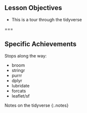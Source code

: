 ---
---

## Lesson Objectives

- This is a tour through the tidyverse

===

## Specific Achievements

Stops along the way:

- broom
- stringr
- purrr
- dplyr
- lubridate
- forcats
- leaflet/sf

Notes on the tidyverse
{:.notes}
